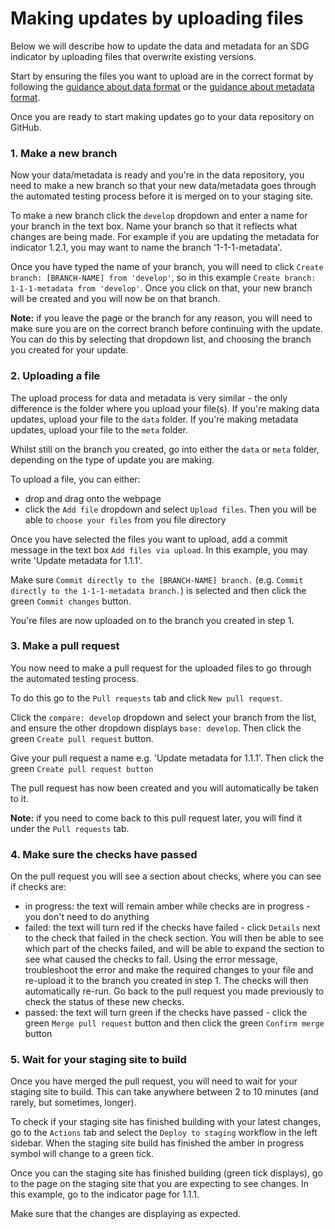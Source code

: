 <h1>Making updates by uploading files</h1>

Below we will describe how to update the data and metadata for an SDG indicator by uploading files that overwrite existing versions.

Start by ensuring the files you want to upload are in the correct format by following the [guidance about data format](data-format.md) or the [guidance about metadata format](metadata-format.md).

Once you are ready to start making updates go to your data repository on GitHub.

### 1. Make a new branch

Now your data/metadata is ready and you're in the data repository, you need to make a new branch so that your new data/metadata goes through the automated testing process before it is merged on to your staging site.

To make a new branch click the `develop` dropdown and enter a name for your branch in the text box. Name your branch so that it reflects what changes are being made. For example if you are updating the metadata for indicator 1.2.1, you may want to name the branch '1-1-1-metadata'.

Once you have typed the name of your branch, you will need to click `Create branch: [BRANCH-NAME] from 'develop'`, so in this example `Create branch: 1-1-1-metadata from 'develop'`. Once you click on that, your new branch will be created and you will now be on that branch.

**Note:** if you leave the page or the branch for any reason, you will need to make sure you are on the correct branch before continuing with the update. You can do this by selecting that dropdown list, and choosing the branch you created for your update.

### 2. Uploading a file

The upload process for data and metadata is very similar - the only difference is the folder where you upload your file(s). If you're making data updates, upload your file to the `data` folder. If you're making metadata updates, upload your file to the `meta` folder.

Whilst still on the branch you created, go into either the `data` or `meta` folder, depending on the type of update you are making.

To upload a file, you can either:

- drop and drag onto the webpage
- click the `Add file` dropdown and select `Upload files`. Then you will be able to `choose your files` from you file directory

Once you have selected the files you want to upload, add a commit message in the text box `Add files via upload`. In this example, you may write 'Update metadata for 1.1.1'.

Make sure `Commit directly to the [BRANCH-NAME] branch.` (e.g.  `Commit directly to the 1-1-1-metadata branch.`) is selected and then click the green `Commit changes` button.

You're files are now uploaded on to the branch you created in step 1.

### 3. Make a pull request

You now need to make a pull request for the uploaded files to go through the automated testing process.

To do this go to the `Pull requests` tab and click `New pull request`.

Click the `compare: develop` dropdown and select your branch from the list, and ensure the other dropdown displays `base: develop`. Then click the green `Create pull request` button.

Give your pull request a name e.g. 'Update metadata for 1.1.1'. Then click the green `Create pull request button`

The pull request has now been created and you will automatically be taken to it.

**Note:** if you need to come back to this pull request later, you will find it under the `Pull requests` tab.

### 4. Make sure the checks have passed

On the pull request you will see a section about checks, where you can see if checks are:

- in progress: the text will remain amber while checks are in progress - you don't need to do anything
- failed: the text will turn red if the checks have failed - click `Details` next to the check that failed in the check section. You will then be able to see which part of the checks failed, and will be able to expand the section to see what caused the checks to fail. Using the error message, troubleshoot the error and make the required changes to your file and re-upload it to the branch you created in step 1. The checks will then automatically re-run. Go back to the pull request you made previously to check the status of these new checks.
- passed: the text will turn green if the checks have passed - click the green `Merge pull request` button and then click the green `Confirm merge` button

### 5. Wait for your staging site to build

Once you have merged the pull request, you will need to wait for your staging site to build. This can take anywhere between 2 to 10 minutes (and rarely, but sometimes, longer).

To check if your staging site has finished building with your latest changes, go to the `Actions` tab and select the `Deploy to staging` workflow in the left sidebar. When the staging site build has finished the amber in progress symbol will change to a green tick.

Once you can the staging site has finished building (green tick displays), go to the page on the staging site that you are expecting to see changes. In this example, go to the indicator page for 1.1.1.

Make sure that the changes are displaying as expected.
